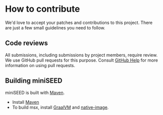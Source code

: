 # How to contribute

We'd love to accept your patches and contributions to this project. There are
just a few small guidelines you need to follow.

## Code reviews

All submissions, including submissions by project members, require review. We
use GitHub pull requests for this purpose. Consult [GitHub Help] for more
information on using pull requests.

[GitHub Help]: https://help.github.com/articles/about-pull-requests/

## Building miniSEED

miniSEED is built with [Maven](https://maven.apache.org).

* Install [Maven](https://maven.apache.org/download.cgi)
* To build msx, install [GraalVM](https://www.graalvm.org/downloads/) and [native-image](https://www.graalvm.org/22.0/reference-manual/native-image/#install-native-image).


